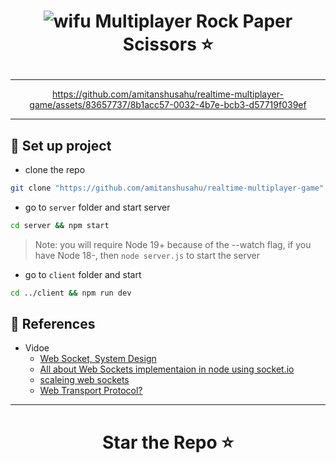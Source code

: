 <h1 align = "center"> 
  
  ![wifu](https://github.com/amitanshusahu/realtime-multiplayer-game/assets/83657737/a5e0325d-0bdc-4fa0-9adb-5bf955ff0865)  Multiplayer Rock Paper Scissors ⭐

</h1>

---

<div align="center">
  
  https://github.com/amitanshusahu/realtime-multiplayer-game/assets/83657737/8b1acc57-0032-4b7e-bcb3-d57719f039ef
  
</div>

---

## 📌 Set up project
- clone the repo
```bash
git clone "https://github.com/amitanshusahu/realtime-multiplayer-game" && cd realtime-multiplayer-game"
```
- go to `server` folder and start server
```bash
cd server && npm start
```
> Note: you will require Node 19+ because of the --watch flag, if you have Node 18-, then `node server.js` to start the server

- go to `client` folder and start
```bash
cd ../client && npm run dev
```

## 📓 References
- Vidoe
  - [Web Socket, System Design](https://youtu.be/pnj3Jbho5Ck)
  - [All about Web Sockets implementaion in node using socket.io](https://youtu.be/ZKEqqIO7n-k) 
  - [scaleing web sockets](https://youtu.be/xtCddOjITvo) 
  - [Web Transport Protocol?](https://youtu.be/jvdg-jOYK5E)

---

<h1 align="center"> Star the Repo ⭐ </h1>
